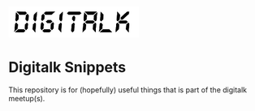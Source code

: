![digitalk](digitalk.png)

# Digitalk Snippets

This repository is for (hopefully) useful things that is part of the digitalk meetup(s).

